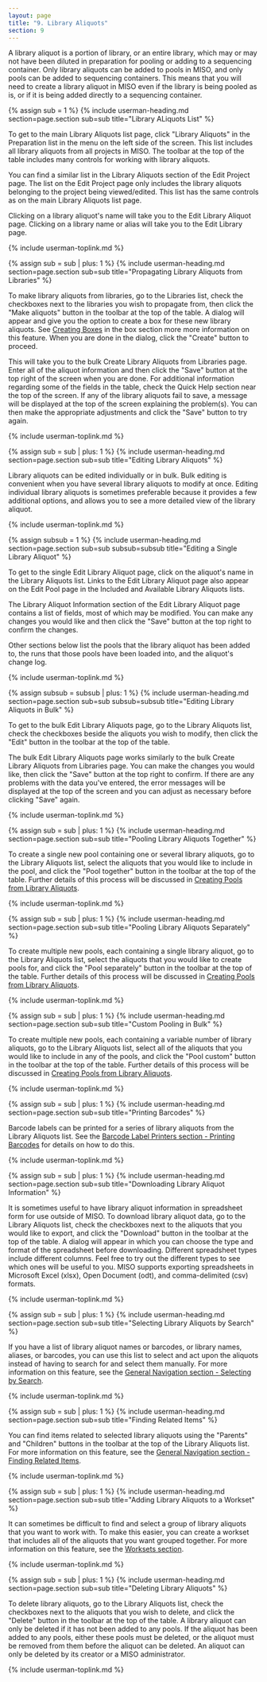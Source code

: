 ```yaml
---
layout: page
title: "9. Library Aliquots"
section: 9
---
```



A library aliquot is a portion of library, or an entire library, which may or may not have been diluted in preparation
for pooling or adding to a sequencing container. Only library aliquots can be added to pools in MISO, and only pools
can be added to sequencing containers. This means that you will need to create a library aliquot in MISO even if the
library is being pooled as is, or if it is being added directly to a sequencing container.

{% assign sub = 1 %}
{% include userman-heading.md section=page.section sub=sub title="Library ALiquots List" %}

To get to the main Library Aliquots list page, click "Library Aliquots" in the Preparation list in the menu on the left
side of the screen. This list includes all library aliquots from all projects in MISO. The toolbar at the top of the
table includes many controls for working with library aliquots.

You can find a similar list in the Library Aliquots section of the Edit Project page. The list on the Edit Project page
only includes the library aliquots belonging to the project being viewed/edited. This list has the same controls as on
the main Library Aliquots list page.

Clicking on a library aliquot's name will take you to the Edit Library Aliquot page. Clicking on a library name or
alias will take you to the Edit Library page.

{% include userman-toplink.md %}



{% assign sub = sub | plus: 1 %}
{% include userman-heading.md section=page.section sub=sub title="Propagating Library Aliquots from Libraries" %}

To make library aliquots from libraries, go to the Libraries list, check the checkboxes next to the libraries you wish
to propagate from, then click the "Make aliquots" button in the toolbar at the top of the table. A dialog will appear
and give you the option to create a box for these new library aliquots. See [Creating Boxes](boxes.html#creating_boxes)
in the box section more more information on this feature. When you are done in the dialog, click the "Create" button to
proceed.

This will take you to the bulk Create Library Aliquots from Libraries page. Enter all of the aliquot information and
then click the "Save" button at the top right of the screen when you are done. For additional information regarding
some of the fields in the table, check the Quick Help section near the top of the screen. If any of the library
aliquots fail to save, a message will be displayed at the top of the screen explaining the problem(s). You can then
make the appropriate adjustments and click the "Save" button to try again.

{% include userman-toplink.md %}



{% assign sub = sub | plus: 1 %}
{% include userman-heading.md section=page.section sub=sub title="Editing Library Aliquots" %}

Library aliquots can be edited individually or in bulk. Bulk editing is convenient when you have several library
aliquots to modify at once. Editing individual library aliquots is sometimes preferable because it provides a few
additional options, and allows you to see a more detailed view of the library aliquot.

{% include userman-toplink.md %}



{% assign subsub = 1 %}
{% include userman-heading.md section=page.section sub=sub subsub=subsub title="Editing a Single Library Aliquot" %}

To get to the single Edit Library Aliquot page, click on the aliquot's name in the Library Aliquots list. Links to the
Edit Library Aliquot page also appear on the Edit Pool page in the Included and Available Library Aliquots lists.

The Library Aliquot Information section of the Edit Library Aliquot page contains a list of fields, most of which may
be modified. You can make any changes you would like and then click the "Save" button at the top right to confirm the
changes.

Other sections below list the pools that the library aliquot has been added to, the runs that those pools have been
loaded into, and the aliquot's change log.

{% include userman-toplink.md %}



{% assign subsub = subsub | plus: 1 %}
{% include userman-heading.md section=page.section sub=sub subsub=subsub title="Editing Library Aliquots in Bulk" %}

To get to the bulk Edit Library Aliquots page, go to the Library Aliquots list, check the checkboxes beside the
aliquots you wish to modify, then click the "Edit" button in the toolbar at the top of the table.

The bulk Edit Library Aliquots page works similarly to the bulk Create Library Aliquots from Libraries page. You can
make the changes you would like, then click the "Save" button at the top right to confirm. If there are any problems
with the data you've entered, the error messages will be displayed at the top of the screen and you can adjust as
necessary before clicking "Save" again.

{% include userman-toplink.md %}



{% assign sub = sub | plus: 1 %}
{% include userman-heading.md section=page.section sub=sub title="Pooling Library Aliquots Together" %}

To create a single new pool containing one or several library aliquots, go to the Library Aliquots list, select the
aliquots that you would like to include in the pool, and click the "Pool together" button in the toolbar at the top of
the table. Further details of this process will be discussed in
[Creating Pools from Library Aliquots](pools.html#creating_pools_from_library_aliquots).

{% include userman-toplink.md %}



{% assign sub = sub | plus: 1 %}
{% include userman-heading.md section=page.section sub=sub title="Pooling Library Aliquots Separately" %}

To create multiple new pools, each containing a single library aliquot, go to the Library Aliquots list, select the
aliquots that you would like to create pools for, and click the "Pool separately" button in the toolbar at the top of
the table. Further details of this process will be discussed in
[Creating Pools from Library Aliquots](pools.html#creating_pools_from_library_aliquots).

{% include userman-toplink.md %}



{% assign sub = sub | plus: 1 %}
{% include userman-heading.md section=page.section sub=sub title="Custom Pooling in Bulk" %}

To create multiple new pools, each containing a variable number of library aliquots, go to the Library Aliquots list,
select all of the aliquots that you would like to include in any of the pools, and click the "Pool custom" button in
the toolbar at the top of the table. Further details of this process will be discussed in
[Creating Pools from Library Aliquots](pools.html#creating_pools_from_library_aliquots).

{% include userman-toplink.md %}



{% assign sub = sub | plus: 1 %}
{% include userman-heading.md section=page.section sub=sub title="Printing Barcodes" %}

Barcode labels can be printed for a series of library aliquots from the Library Aliquots list. See the
[Barcode Label Printers section - Printing Barcodes](barcode_label_printers.html#printing_barcodes) for details on how
to do this.

{% include userman-toplink.md %}



{% assign sub = sub | plus: 1 %}
{% include userman-heading.md section=page.section sub=sub title="Downloading Library Aliquot Information" %}

It is sometimes useful to have library aliquot information in spreadsheet form for use outside of MISO. To download
library aliquot data, go to the Library Aliquots list, check the checkboxes next to the aliquots that you would like to
export, and click the "Download" button in the toolbar at the top of the table. A dialog will appear in which you can
choose the type and format of the spreadsheet before downloading. Different spreadsheet types include different
columns. Feel free to try out the different types to see which ones will be useful to you. MISO supports exporting
spreadsheets in Microsoft Excel (xlsx), Open Document (odt), and comma-delimited (csv) formats.

{% include userman-toplink.md %}



{% assign sub = sub | plus: 1 %}
{% include userman-heading.md section=page.section sub=sub title="Selecting Library Aliquots by Search" %}

If you have a list of library aliquot names or barcodes, or library names, aliases, or barcodes, you can use this list
to select and act upon the aliquots instead of having to search for and select them manually. For more information on
this feature, see the [General Navigation section - Selecting by Search](general_navigation.html#selecting_by_search).

{% include userman-toplink.md %}



{% assign sub = sub | plus: 1 %}
{% include userman-heading.md section=page.section sub=sub title="Finding Related Items" %}

You can find items related to selected library aliquots using the "Parents" and "Children" buttons in the toolbar at
the top of the Library Aliquots list. For more information on this feature, see the
[General Navigation section - Finding Related Items](general_navigation.html#finding_related_items).

{% include userman-toplink.md %}



{% assign sub = sub | plus: 1 %}
{% include userman-heading.md section=page.section sub=sub title="Adding Library Aliquots to a Workset" %}

It can sometimes be difficult to find and select a group of library aliquots that you want to work with. To make this
easier, you can create a workset that includes all of the aliquots that you want grouped together. For more information
on this feature, see the [Worksets section](worksets.html).

{% include userman-toplink.md %}



{% assign sub = sub | plus: 1 %}
{% include userman-heading.md section=page.section sub=sub title="Deleting Library Aliquots" %}

To delete library aliquots, go to the Library Aliquots list, check the checkboxes next to the aliquots that you wish to
delete, and click the "Delete" button in the toolbar at the top of the table. A library aliquot can only be deleted if
it has not been added to any pools. If the aliquot has been added to any pools, either these pools must be deleted, or
the aliquot must be removed from them before the aliquot can be deleted. An aliquot can only be deleted by its creator
or a MISO administrator.

{% include userman-toplink.md %}

